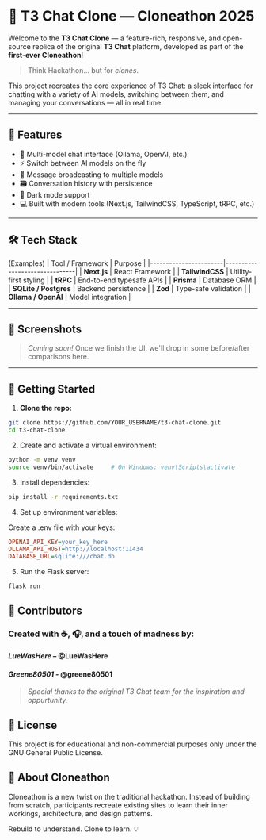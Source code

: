 # 🧬 T3 Chat Clone — Cloneathon 2025

Welcome to the **T3 Chat Clone** — a feature-rich, responsive, and open-source replica of the original **T3 Chat** platform, developed as part of the **first-ever Cloneathon**!

> Think Hackathon... but for *clones*.

This project recreates the core experience of T3 Chat: a sleek interface for chatting with a variety of AI models, switching between them, and managing your conversations — all in real time.

---

## 🚀 Features

- 💬 Multi-model chat interface (Ollama, OpenAI, etc.)
- ⚡ Switch between AI models on the fly
- 🧠 Message broadcasting to multiple models
- 🗃️ Conversation history with persistence
- 🌙 Dark mode support
- 💻 Built with modern tools (Next.js, TailwindCSS, TypeScript, tRPC, etc.)

---

## 🛠️ Tech Stack
(Examples)
| Tool / Framework      | Purpose                       |
|-----------------------|-------------------------------|
| **Next.js**           | React Framework               |
| **TailwindCSS**       | Utility-first styling         |
| **tRPC**              | End-to-end typesafe APIs      |
| **Prisma**            | Database ORM                  |
| **SQLite / Postgres** | Backend persistence           |
| **Zod**               | Type-safe validation          |
| **Ollama / OpenAI**   | Model integration             |

---

## 📸 Screenshots

> _Coming soon!_ Once we finish the UI, we'll drop in some before/after comparisons here.

---

## 🧰 Getting Started

1. **Clone the repo:**

```bash
git clone https://github.com/YOUR_USERNAME/t3-chat-clone.git
cd t3-chat-clone
```

2. Create and activate a virtual environment:

```bash
python -m venv venv
source venv/bin/activate     # On Windows: venv\Scripts\activate
```

3. Install dependencies:
```bash
pip install -r requirements.txt
```

4. Set up environment variables:

Create a .env file with your keys:

```ini
OPENAI_API_KEY=your_key_here
OLLAMA_API_HOST=http://localhost:11434
DATABASE_URL=sqlite:///chat.db
```

5. Run the Flask server:

```bash
flask run
```

## 🤝 Contributors
### Created with ☕, 🎧, and a touch of madness by:

#### _LueWasHere_ – @LueWasHere
#### _Greene80501_ - @greene80501

> _Special thanks to the original T3 Chat team for the inspiration and oppurtunity._

## 📄 License
This project is for educational and non-commercial purposes only under the GNU General Public License.

## 🧠 About Cloneathon
Cloneathon is a new twist on the traditional hackathon. Instead of building from scratch, participants recreate existing sites to learn their inner workings, architecture, and design patterns.

Rebuild to understand. Clone to learn. 💡